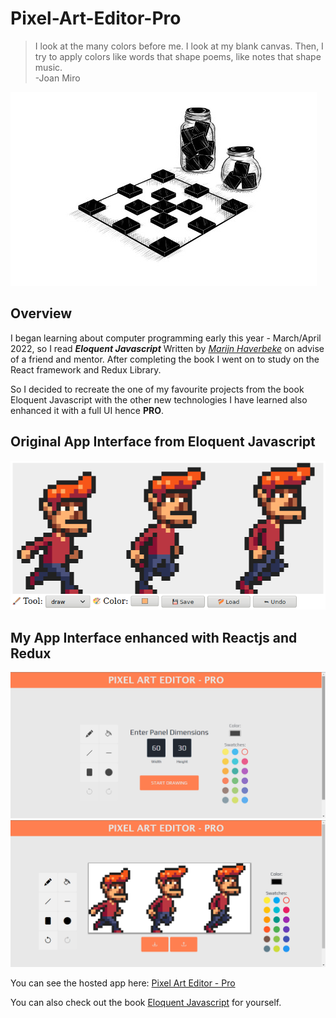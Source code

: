 # Pixel-Art-Editor-Pro
>I look at the many colors before me. I look at my blank canvas. Then, I try to apply colors like words that shape poems, like notes that shape music.  
>    -Joan Miro

<p><img src="./chapter_picture_19.jpg"/></p>

## Overview
I began learning about computer programming early this year - March/April 2022, so I read ***Eloquent Javascript*** Written by *[Marijn Haverbeke](https://github.com/marijnh)* on advise of a friend and mentor. After completing the book I went on to study on the React framework and Redux Library.

So I decided to recreate the one of my favourite projects from the book Eloquent Javascript with the other new technologies I have learned also enhanced it with a full UI hence **PRO**.

## Original App Interface from Eloquent Javascript
<p><img src="./pixel_editor.png"/></p>

## My App Interface enhanced with Reactjs and Redux
<p>
    <img src="./init_view.png"/>
    <img src ="./drawing_view.png">
</p>

You can see the hosted app here: [Pixel Art Editor - Pro](http://pelumi-guy.github.io/pixel-art-editor_pro)

You can also check out the book [Eloquent Javascript](https://eloquentjavascript.net/) for yourself.